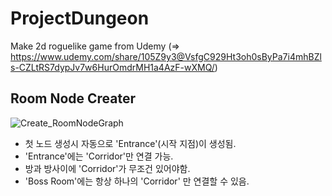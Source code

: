# ProjectDungeon

Make 2d roguelike game from Udemy
(=> https://www.udemy.com/share/105Z9y3@VsfgC929Ht3oh0sByPa7i4mhBZls-CZLtRS7dypJv7w6HurOmdrMH1a4AzF-wXMQ/)

## Room Node Creater
![Create_RoomNodeGraph](https://user-images.githubusercontent.com/47097472/188354664-7079311c-c410-4935-b254-47e72b4c658b.gif)
- 첫 노드 생성시 자동으로 'Entrance'(시작 지점)이 생성됨.
- 'Entrance'에는 'Corridor'만 연결 가능.
- 방과 방사이에 'Corridor'가 무조건 있어야함.
- 'Boss Room'에는 항상 하나의 'Corridor' 만 연결할 수 있음.
